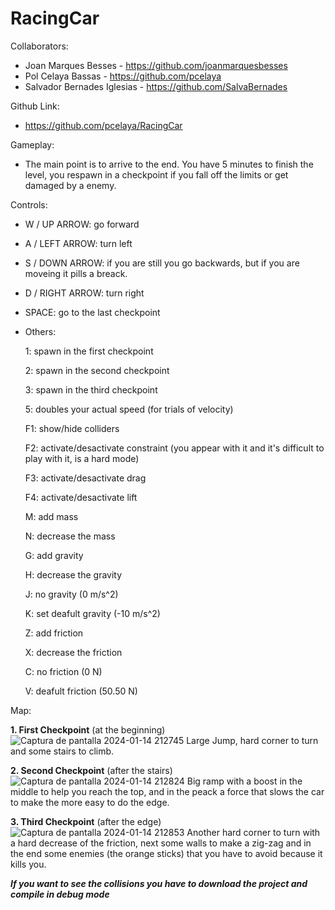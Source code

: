 # RacingCar
Collaborators:
- Joan Marques Besses - https://github.com/joanmarquesbesses
- Pol Celaya Bassas - https://github.com/pcelaya
- Salvador Bernades Iglesias - https://github.com/SalvaBernades

Github Link:
- https://github.com/pcelaya/RacingCar

Gameplay:

- The main point is to arrive to the end. You have 5 minutes to finish the level, you respawn in a checkpoint if you fall off the limits or get damaged by a enemy.

Controls:
 
 - W / UP ARROW: go forward
 
 - A / LEFT ARROW: turn left

 - S / DOWN ARROW: if you are still you go backwards, but if you are moveing it pills a breack.

 - D / RIGHT ARROW: turn right

 - SPACE: go to the last checkpoint
 
 
 - Others:

   1: spawn in the first checkpoint

   2: spawn in the second checkpoint

   3: spawn in the third checkpoint

   5: doubles your actual speed (for trials of velocity)

   F1: show/hide colliders

   F2: activate/desactivate constraint (you appear with it and it's difficult to play with it, is a hard mode)

   F3: activate/desactivate drag

   F4: activate/desactivate lift

   M: add mass

   N: decrease the mass

   G: add gravity

   H: decrease the gravity

   J: no gravity (0 m/s^2)

   K: set deafult gravity (-10 m/s^2)

   Z: add friction

   X: decrease the friction

   C: no friction (0 N)

   V: deafult friction (50.50 N)


Map:

**1. First Checkpoint** (at the beginning)
![Captura de pantalla 2024-01-14 212745](https://github.com/pcelaya/RacingCar/assets/125651873/2483a5b8-f30d-4e7a-b9c9-9769966185fa)
  Large Jump, hard corner to turn and some stairs to climb.

**2. Second Checkpoint** (after the stairs)
![Captura de pantalla 2024-01-14 212824](https://github.com/pcelaya/RacingCar/assets/125651873/19cb205d-73f3-430c-a433-3b82ffbfc6ee)
  Big ramp with a boost in the middle to help you reach the top, and in the peack a force that slows the car to make the more easy to do the edge.

**3. Third Checkpoint** (after the edge)
![Captura de pantalla 2024-01-14 212853](https://github.com/pcelaya/RacingCar/assets/125651873/cdd26938-a687-4efc-b392-3be5e230cfdc)
 Another hard corner to turn with a hard decrease of the friction, next some walls to make a zig-zag and in the end some enemies (the orange sticks) that you have to avoid because it kills you.


***If you want to see the collisions you have to download the project and compile in debug mode*** 
